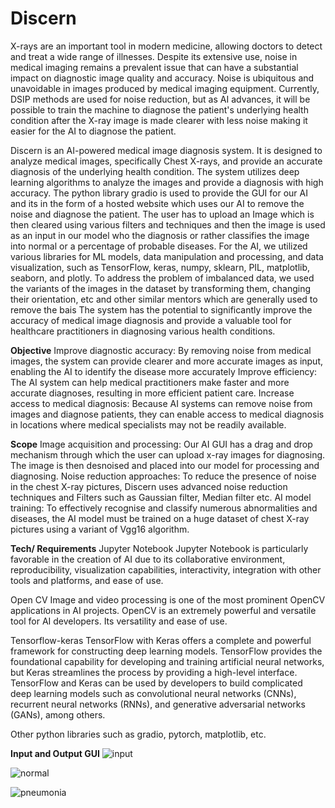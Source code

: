 # Discern
X-rays are an important tool in modern medicine, allowing doctors to detect and treat a wide range of illnesses. Despite its extensive use, noise in medical imaging remains a prevalent issue that can have a substantial impact on diagnostic image quality and accuracy. Noise is ubiquitous and unavoidable in images produced by medical imaging equipment. Currently, DSIP methods are used for noise reduction, but as AI advances, it will be possible to train the machine to diagnose the patient's underlying health condition after the X-ray image is made clearer with less noise making it easier for the AI to diagnose the patient.

Discern is an AI-powered medical image diagnosis system. It is designed to analyze medical images, specifically Chest X-rays, and provide an accurate diagnosis of the underlying health condition. The system utilizes deep learning algorithms to analyze the images and provide a diagnosis with high accuracy. The python library gradio is used to provide the GUI for our AI and its in the form of a hosted website which uses our AI to remove the noise and diagnose the patient. The user has to upload an Image which is then cleared using various filters and techniques and then the image is used as an input in our model who the diagnosis or rather classifies the image into normal or a percentage of probable diseases. For the AI, we utilized various libraries for ML models, data manipulation and processing, and data visualization, such as TensorFlow, keras, numpy, sklearn, PIL, matplotlib, seaborn, and plotly. To address the problem of imbalanced data, we used the variants of the images in the dataset by transforming them, changing their orientation, etc and other similar mentors which are generally used to remove the bais The system has the potential to significantly improve the accuracy of medical image diagnosis and provide a valuable tool for healthcare practitioners in diagnosing various health conditions.

**Objective**
Improve diagnostic accuracy: By removing noise from medical images, the system can provide clearer and more accurate images as input, enabling the AI to identify the disease more accurately
Improve efficiency: The AI system can help medical practitioners make faster and more accurate diagnoses, resulting in more efficient patient care.
Increase access to medical diagnosis: Because AI systems can remove noise from images and diagnose patients, they can enable access to medical diagnosis in locations where medical specialists may not be readily available.

**Scope**
Image acquisition and processing: Our AI GUI has a drag and drop mechanism through which the user can upload x-ray images for diagnosing. The image is then desnoised and placed into our model for processing and diagnosing.
Noise reduction approaches: To reduce the presence of noise in the chest X-ray pictures, Discern uses advanced noise reduction techniques and Filters such as Gaussian filter, Median filter etc.
AI model training: To effectively recognise and classify numerous abnormalities and diseases, the AI model must be trained on a huge dataset of chest X-ray pictures using a variant of Vgg16 algorithm.

**Tech/ Requirements**
Jupyter Notebook Jupyter Notebook is particularly favorable in the creation of AI due to its collaborative environment, reproducibility, visualization capabilities, interactivity, integration with other tools and platforms, and ease of use.

Open CV Image and video processing is one of the most prominent OpenCV applications in AI projects. OpenCV is an extremely powerful and versatile tool for AI developers. Its versatility and ease of use.

Tensorflow-keras TensorFlow with Keras offers a complete and powerful framework for constructing deep learning models. TensorFlow provides the foundational capability for developing and training artificial neural networks, but Keras streamlines the process by providing a high-level interface. TensorFlow and Keras can be used by developers to build complicated deep learning models such as convolutional neural networks (CNNs), recurrent neural networks (RNNs), and generative adversarial networks (GANs), among others.

Other python libraries such as gradio, pytorch, matplotlib, etc.

**Input and Output GUI**
![input](https://github.com/avadhPa/Discern/assets/115538276/4c3f0a56-b47e-4afa-b1b7-8578cc87a399)

![normal](https://github.com/avadhPa/Discern/assets/115538276/3fd6ca29-e44f-419f-9d8e-282270a030ab)

![pneumonia](https://github.com/avadhPa/Discern/assets/115538276/580cc84e-fffc-4220-a601-b45bafa5d6d4)




